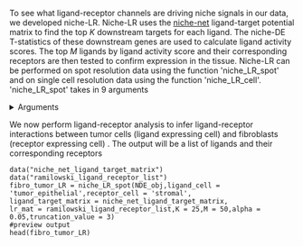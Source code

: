 To see what ligand-receptor channels are driving niche signals in our data, we developed niche-LR. Niche-LR uses the [niche-net](https://www.nature.com/articles/s41592-019-0667-5) ligand-target potential matrix to find the top $K$ downstream targets for each ligand. The niche-DE T-statistics of these downstream genes are used to calculate ligand activity scores. The top $M$ ligands by ligand activity score and their corresponding receptors are then tested to confirm expression in the tissue. Niche-LR can be performed on spot resolution data using the function 'niche_LR_spot' and on single cell resolution data using the function 'niche_LR_cell'. 'niche_LR_spot' takes in 9 arguments 

<details>
  <summary>Arguments</summary>
  
+ object: Niche-DE object
+ ligand cell: The cell type that expresses the ligand
+ receptor cell: The cell type that expresses the receptor
+ ligand_target_matrix: A matrix that measures the association between ligands and their downstream target genes. The dimension should be #target genes by #ligands
+ lr-mat: A matrix that matches ligands with their corresponding receptors. This matrix should have two columns. The first will be ligands and the second will be the corresponding receptors
+ K: The number of downstream target genes to use when calculating the ligand activity score
+ M: The maximum number of ligands that can pass initial filtering
+ alpha: The level at which to perform the Benjamini Hochberg correction
+ truncation value: The value at which to truncate T statistics.
</details>
  
We now perform ligand-receptor analysis to infer ligand-receptor interactions between tumor cells (ligand expressing cell) and fibroblasts (receptor expressing cell) . The output will be a list of ligands and their corresponding receptors

```{r}
data("niche_net_ligand_target_matrix")
data("ramilowski_ligand_receptor_list")
fibro_tumor_LR = niche_LR_spot(NDE_obj,ligand_cell = 'tumor_epithelial',receptor_cell = 'stromal',
ligand_target_matrix = niche_net_ligand_target_matrix,
lr_mat = ramilowski_ligand_receptor_list,K = 25,M = 50,alpha = 0.05,truncation_value = 3)
#preview output
head(fibro_tumor_LR)
```
